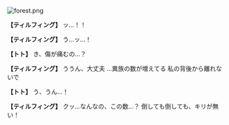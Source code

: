 
![forest.png](../images/backgrounds/forest.png)

**【ティルフィング】**
ッ…！！

**【ティルフィング】**
う…ッ…！

**【トト】**
き、傷が痛むの…？

**【ティルフィング】**
ううん、大丈夫
…異族の数が増えてる
私の背後から離れないで

**【トト】**
う、うん…！

**【ティルフィング】**
クッ…なんなの、この数…？
倒しても倒しても、キリが無い！